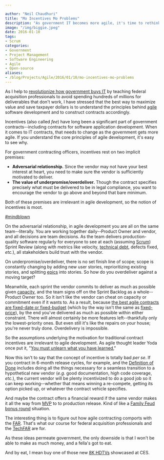 ```yaml
---

author: "Neil Chaudhuri"
title: "Mo Incentives Mo Problems"
description: "As government IT becomes more agile, it's time to rethink incentives in contracts."
image: "/img/biggie.jpeg"
date: 2016-01-10
tags:
- Scrum
categories: 
- Government
- Project Management
- Software Engineering
- Agile
- Open-source
aliases:
- /blog/Projects/Agile/2016/01/10/mo-incentives-mo-problems
---
```


As I help to [revolutionize how government buys IT](/blog/all-we-do-is-win-win-win) 
by teaching federal acquisition professionals to avoid spending hundreds of millions for 
deliverables that don't work, I have stressed that the best  way to maximize value and save taxpayer dollars is to 
understand the principles behind [agile](/categories/agile) software development and to construct contracts accordingly. 

Incentives (also called *fee*) have long been a significant part of government contracts--including contracts for software application 
development. When it comes to IT contracts, that needs to change as the government gets more agile. If you understand
the core principles of agile development, it's easy to see why.

For government contracting officers, incentives rest on two implicit premises:

* **Adversarial relationship.** Since the vendor may not have your best interest at heart, you need to make sure the vendor 
is sufficiently motivated to deliver.
* **The value of underpromise/overdeliver.** Though the contract specifies precisely what must be delivered to be in legal 
compliance, you want to encourage the vendor to go above and beyond that bare minimum.

Both of these premises are irrelevant in agile development, so the notion of incentives is moot. 

[#mindblown](https://twitter.com/search?q=%23mindblown&src=typd)

On the adversarial relationship, in agile development you are all on the same team--literally. You are working together 
daily--Product Owner and vendor, and all decisions are team decisions. As the team delivers production-quality software 
regularly for everyone to see at each (assuming [Scrum](/tags/scrum)) Sprint Review (along with metrics like velocity, 
[technical debt](https://www.scrumalliance.org/community/articles/2013/july/managing-technical-debt), 
defects fixed, *etc.*), all stakeholders build trust with the vendor.

On underpromise/overdeliver, there is no set finish line of scope; scope is constantly changing by adding new user stories, 
reprioritizing existing stories, and splitting [epics](https://www.scrumalliance.org/community/articles/2014/march/stories-versus-themes-versus-epics) 
into stories. So how do you overdeliver against a moving target? 

Meanwhile, each sprint the vendor commits to deliver as much as possible given [capacity](https://www.scrumalliance.org/community/articles/2007/august/perfect-planning), 
and the team signs off on the 
Sprint Backlog as a whole--Product Owner too. So it isn't like the vendor can cheat on capacity or commitment even if it 
wants to. As a result, because [the best agile contracts are fixed-date or fixed-budget](http://www.innolution.com/blog/three-key-agile-risk-management-activities)
(which by the way isn't the same as [fixed-price](https://www.scrumalliance.org/community/articles/2014/march/good-bad-and-ugly-of-agile-fixed-price-contracts)), 
by the end you've delivered as much as possible within either constraint. 
There will almost certainly be more features left--thankfully only the lowest-priority ones. But even still it's like 
the repairs on your house; you're never truly done. Overdelivery is impossible.

So the assumptions underlying the motivation for traditional contract incentives are irrelevant to agile development. 
As agile thought leader Yoda once put it, "[You must unlearn what you have learned.](https://www.youtube.com/watch?v=z4jeREy7Pbc)"

Now this isn't to say that the concept of incentive is totally bad *per se*. If you contract in 6-month release cycles, 
for example, and the [Definition of Done](https://www.scrumalliance.org/community/articles/2008/september/definition-of-done-a-reference) 
includes doing all the things necessary for a seamless transition to a hypothetical new vendor (*e.g.* good documentation, 
high code coverage, *etc.*), the current vendor will be plenty incentivized to do a good job so it can keep working--whether that means
winning a re-compete, getting its option picked up, or whatever the contract vehicle specifies. 

And maybe the contract offers a financial reward if the same vendor makes it all the way from [MVP](http://leanstack.com/minimum-viable-product/) 
to to production release. Kind of like a [Family Feud bonus round](https://www.youtube.com/watch?v=Hm2HdJkgRWI) situation.

The interesting thing is to figure out how agile contracting comports with the 
[FAR](https://www.acquisition.gov/?q=browsefar). That's what our course for federal acquisition professionals and the 
[TechFAR](https://github.com/usds/playbook/blob/gh-pages/_includes/techfar-online.md) are for.

As these ideas permeate government, the only downside is that I won't be able to make as much money, and a fella's got to eat.

And by eat, I mean buy one of those new [8K HDTVs](http://www.wired.com/2016/01/8k-tvs-coming-to-market/) showcased at CES.







